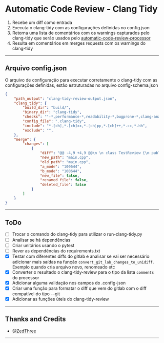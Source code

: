# Automatic Code Review - Clang Tidy
1. Recebe um diff como entrada
2. Executa o clang-tidy com as configurações definidas no config.json
3. Retorna uma lista de comentários com os warnings capturados pelo clang-tidy que serão usados pelo [automatic-code-review-processor](https://github.com/automatic-code-review/automatic-code-review-processor)
4. Resulta em comentários em merges requests com os warnings do clang-tidy

---

## Arquivo config.json
O arquivo de configuração para executar corretamente o clang-tidy com as configurações definidas, estão estruturadas no arquivo config-schema.json
```json
{
    "path_output": "clang-tidy-review-output.json",
    "clang_tidy": {
        "build_dir": "build/",
        "binary_dir": "clang-tidy",
        "checks": "'-*,performance-*,readability-*,bugprone-*,clang-analyzer-*,cppcoreguidelines-*,mpi-*,misc-*'",
        "config_file": ".clang-tidy",
        "include": "*.[ch],*.[ch]xx,*.[ch]pp,*.[ch]++,*.cc,*.hh",
        "exclude": "",
    },
    "merge": {
        "changes": [
            {
                "diff": "@@ -4,9 +4,9 @@\n \n class TestReview {\n public:\n-  int name1;\n   std::string name2;\n   std::string name3;\n+  int name1;\n };\n \n std::string hello(std::string name) {\n",
                "new_path": "main.cpp",
                "old_path": "main.cpp",
                "a_mode": "100644",
                "b_mode": "100644",
                "new_file": false,
                "renamed_file": false,
                "deleted_file": false
            }
        ]
    }
}
```

--- 

## ToDo 
- [ ] Trocar o comando do clang-tidy para utilizar o run-clang-tidy.py
- [ ] Analisar se há dependências 
- [ ] Criar unitários usando o pytest
- [ ] Rever as dependências do requirements.txt
- [X] Testar com diferentes diffs do gitlab e analisar se vai ser necessário adicionar mais saídas na função `convert_git_lab_changes_to_unidiff`. Exemplo quando cria arquivo novo, renomeado etc
- [X] Converter o resultado o clang-tidy-review para o tipo da lista `comments` do processor
- [X] Adicionar alguma validação nos campos do .config-json
- [X] Criar uma função para formatar o diff que vem do gitlab com o diff compatível do tipo --git
- [X] Adicionar as funções úteis do clang-tidy-review

---

## Thanks and Credits
- [@ZedThree](https://github.com/ZedThree)

---

